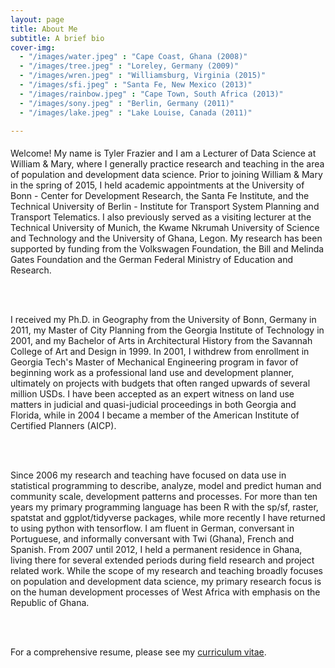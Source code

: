 ```yaml
---
layout: page
title: About Me
subtitle: A brief bio
cover-img: 
  - "/images/water.jpeg" : "Cape Coast, Ghana (2008)"
  - "/images/tree.jpeg" : "Loreley, Germany (2009)"
  - "/images/wren.jpeg" : "Williamsburg, Virginia (2015)"
  - "/images/sfi.jpeg" : "Santa Fe, New Mexico (2013)"
  - "/images/rainbow.jpeg" : "Cape Town, South Africa (2013)"
  - "/images/sony.jpeg" : "Berlin, Germany (2011)"
  - "/images/lake.jpeg" : "Lake Louise, Canada (2011)"

---
```


<p style = "font-family: 'Open Sans', 'Helvetica Neue', Helvetica, Arial, sans-serif;
  font-size: 20px;
  font-weight: 400;
  margin-bottom: 15px;
  text-align: justify;">

Welcome! My name is Tyler Frazier and I am a Lecturer of Data Science at William & Mary, where I generally practice research and teaching in the area of population and development data science.  Prior to joining William & Mary in the spring of 2015, I held academic appointments at the University of Bonn - Center for Development Research, the Santa Fe Institute, and the Technical University of Berlin - Institute for Transport System Planning and Transport Telematics. I also previously served as a visiting lecturer at the Technical University of Munich, the Kwame Nkrumah University of Science and Technology and the University of Ghana, Legon.  My research has been supported by funding from the Volkswagen Foundation, the Bill and Melinda Gates Foundation and the German Federal Ministry of Education and Research.

<br>
<br>

I received my Ph.D. in Geography from the University of Bonn, Germany in 2011, my Master of City Planning from the Georgia Institute of Technology in 2001, and my Bachelor of Arts in Architectural History from the Savannah College of Art and Design in 1999. In 2001, I withdrew from enrollment in Georgia Tech's Master of Mechanical Engineering program in favor of beginning work as a professional land use and development planner, ultimately on projects with budgets that often ranged upwards of several million USDs.  I have been accepted as an expert witness on land use matters in judicial and quasi-judicial proceedings in both Georgia and Florida, while in 2004 I became a member of the American Institute of Certified Planners (AICP).    

<br>
<br>  

Since 2006 my research and teaching have focused on data use in statistical programming to describe, analyze, model and predict human and community scale, development patterns and processes. For more than ten years my primary programming language has been R with the sp/sf, raster, spatstat and ggplot/tidyverse  packages, while more recently I have returned to using python with tensorflow.  I am fluent in German, conversant in Portuguese, and informally conversant with Twi (Ghana), French and Spanish.  From 2007 until 2012, I held a permanent residence in Ghana, living there for several extended periods during field research and project related work.  While the scope of my research and teaching broadly focuses on population and development data science, my primary research focus is on the  human development processes of West Africa with emphasis on the Republic of Ghana.

<br>
<br>

For a comprehensive resume, please see my [curriculum vitae](tyler-frazier.github.io).

</p>
